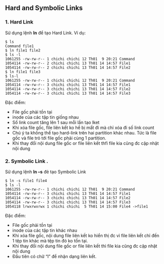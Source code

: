 ## Hard and Symbolic Links

### 1. Hard Link 
Sử dụng lệnh **ln** để tạo Hard Link.
Ví dụ:
```
$ ls 
Command file1
$ ln file1 file2
$ ls -l
1061255 -rw-rw-r-- 1 chichi chichi 12 Th01  9 20:21 Command
1054114 -rw-rw-r-- 2 chichi chichi 13 Th01 14 14:57 File1
1054114 -rw-rw-r-- 2 chichi chichi 13 Th01 14 14:57 File2
$ ln file1 file3
$ ls-l
1061255 -rw-rw-r-- 1 chichi chichi 12 Th01  9 20:21 Command
1054114 -rw-rw-r-- 3 chichi chichi 13 Th01 14 14:57 File1
1054114 -rw-rw-r-- 3 chichi chichi 13 Th01 14 14:57 File2
1054114 -rw-rw-r-- 3 chichi chichi 13 Th01 14 14:57 File3
```
Đặc điểm: 
+ File gốc phải tồn tại
+ inode của các tập tin giống nhau
+ Số link count tăng lên 1 sau mỗi lần tạo lket
+ Khi xóa file gốc, file liên kết ko hề bị mất đi mà chỉ xóa đi số link count 
+ Chú ý ta không thể tạo hard-link trên hai partition khác nhau. Tức là file gốc và file trỏ tới file gốc phải cùng 1 partition.
+ Khi thay đổi nội dung file gốc or file liên kết thfi file kia cũng đc cập nhật nội dung

### 2. Symbolic Link .
Sử dụng lệnh **ln –s** đẻ tạo Symbolic Link
```
$ ln -s file1 file4
$ ls -l
1061255 -rw-rw-r-- 1 chichi chichi 12 Th01  9 20:21 Command
1054114 -rw-rw-r-- 3 chichi chichi 13 Th01 14 14:57 File1
1054114 -rw-rw-r-- 3 chichi chichi 13 Th01 14 14:57 File2
1054114 -rw-rw-r-- 3 chichi chichi 13 Th01 14 14:57 File3
1054118 lrwxrwxrwx 1 chichi chichi  5 Th01 14 15:00 File4 ->file1
```
Đặc điểm:
+ File gốc phải tồn tại
+ inode của các tập tin khác nhau
+ Khi xóa file gốc, nội dung file liên kết ko hiển thị đc vì file liên kết
 chỉ đến 1 tệp tin khác mà tệp tin đó ko tồn tại.
+ Khi thay đổi nội dung file gốc or file liên kết thì file kia cũng đc cập nhật nội dung
+ Đầu tiên có chữ “l” để nhận dạng liên kết. 

